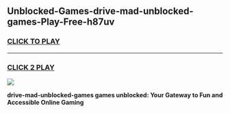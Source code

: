 
## Unblocked-Games-drive-mad-unblocked-games-Play-Free-h87uv
<h3>
<a href="https://premium76.site?title=drive-mad-unblocked-games&ref=17A">CLICK TO PLAY</a></h3>
<hr>

<h3>
<a href="https://premium76.site?title=drive-mad-unblocked-games&ref=17A">CLICK 2 PLAY</a>
  
</h3>

<a href="https://premium76.site?title=drive-mad-unblocked-games&ref=17A"><img src="https://clearcache.store/games.png"></a>


**drive-mad-unblocked-games games unblocked: Your Gateway to Fun and Accessible Online Gaming**
